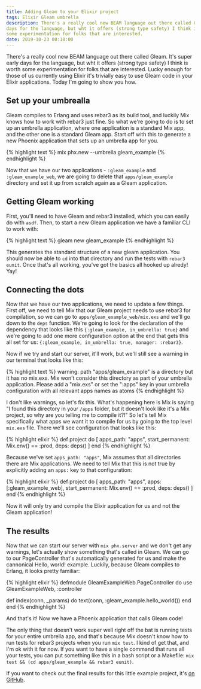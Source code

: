 ```yaml
---
title: Adding Gleam to your Elixir project
tags: Elixir Gleam umbrella
description: There's a really cool new BEAM language out there called Gleam. It's super early
days for the language, but wht it offers (strong type safety) I think is worth
some experimentation for folks that are interested.
date: 2019-10-23 00:18:00
---
```


There's a really cool new BEAM language out there called Gleam. It's super early
days for the language, but wht it offers (strong type safety) I think is worth
some experimentation for folks that are interested. Lucky enough for those of us
currently using Elixir it's trivially easy to use Gleam code in your Elixir
applications. Today I'm going to show you how.

## Set up your umbrealla

Gleam compiles to Erlang and uses rebar3 as its build tool, and luckily Mix
knows how to work with rebar3 just fine. So what we're going to do is to set up
an umbrella application, where one application is a standard Mix app, and the
other one is a standard Gleam app. Start off with this to generate a new Phoenix
application that sets up an umbrella app for you.

{% highlight text %}
mix phx.new --umbrella gleam_example
{% endhighlight %}

Now that we have our two applications - `:gleam_example` and
`:gleam_example_web`, we are going to delete that `apps/gleam_example` directory
and set it up from scratch again as a Gleam application.

## Getting Gleam working

First, you'll need to have Gleam and rebar3 installed, which you can easily do
with `asdf`. Then, to start a new Gleam application we have a familiar CLI to
work with:

{% highlight text %}
gleam new gleam_example
{% endhighlight %}

This generates the standard structure of a new gleam application. You should now
be able to `cd` into that directory and run the tests with `rebar3 eunit`. Once
that's all working, you've got the basics all hooked up alredy! Yay!

## Connecting the dots

Now that we have our two applications, we need to update a few things. First
off, we need to tell Mix that our Gleam project needs to use rebar3 for
compilation, so we can go to `apps/gleam_example_web/mix.exs` and we'll go down
to the `deps` function. We're going to look for the declaration of the
dependency that looks like this `{:gleam_example, in_umbrella: true}` and we're
going to add one more configuration option at the end that gets this all set for
us: `{:gleam_example, in_umbrella: true, manager: :rebar3}`.

Now if we try and start our server, it'll work, but we'll still see a warning in
our terminal that looks like this:

{% highlight text %}
warning: path "apps/gleam_example" is a directory but it has no mix.exs. Mix
won't consider this directory as part of your umbrella application. Please add
a "mix.exs" or set the ":apps" key in your umbrella configuration with all
relevant apps names as atoms
{% endhighlight %}

I don't like warnings, so let's fix this. What's happening here is Mix is saying
"I found this directory in your `/apps` folder, but it doesn't look like it's a
Mix project, so why are you telling me to compile it?!" So let's tell Mix
specifically what apps we want it to compile for us by going to the top level
`mix.exs` file. There we'll see configuration that looks like this:

{% highlight elixir %}
  def project do
    [
      apps_path: "apps",
      start_permanent: Mix.env() == :prod,
      deps: deps()
    ]
  end
{% endhighlight %}

Because we've set `apps_path: "apps"`, Mix assumes that all directories there
are Mix applications. We need to tell Mix that this is not true by explicitly
adding an `apps:` key to that configuration:

{% highlight elixir %}
  def project do
    [
      apps_path: "apps",
      apps: [:gleam_example_web],
      start_permanent: Mix.env() == :prod,
      deps: deps()
    ]
  end
{% endhighlight %}

Now it will only try and compile the Elixir application for us and not the Gleam
application!

## The results

Now that we can start our server with `mix phx.server` and we don't get any
warnings, let's actually show something that's called in Gleam. We can go to our
PageController that's automatically generated for us and make the cannonical
Hello, world! example. Luckily, because Gleam compiles to Erlang, it looks
pretty familiar:

{% highlight elixir %}
defmodule GleamExampleWeb.PageController do
  use GleamExampleWeb, :controller

  def index(conn, _params) do
    text(conn, :gleam_example.hello_world())
  end
end
{% endhighlight %}

And that's it! Now we have a Phoenix application that calls Gleam code!

The only thing that doesn't work super well right off the bat is running tests
for your entire umbrella app, and that's because Mix doesn't know how to run
tests for rebar3 projects when you run `mix test`. I kind of get that, and I'm
ok with it for now. If you want to have a single command that runs all your
tests, you can put something like this in a bash script or a Makefile: `mix test
&& (cd apps/gleam_example && rebar3 eunit)`.

If you want to check out the final results for this little example project, it's
[on GitHub](https://github.com/devonestes/gleam_example).
